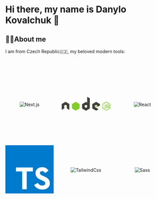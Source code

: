 <link href="style.css" rel="stylesheet"></link>

# Hi there, my name is Danylo Kovalchuk 👋

## 💁‍♂️About me

I am from Czech Republic🇨🇿, my beloved modern tools:

<div class="logos-container" style="display: inline-grid; grid-template-rows: 30% 30% 30%; grid-template-columns: 30% 30% 30%; grid-gap: 3px; justify-items: center; align-items: center; gap: 5rem 5%; margin-top: 5rem;">

![Next.js](https://raw.githubusercontent.com/gilbarbara/logos/refs/heads/main/logos/nextjs.svg)

![Node.js](https://raw.githubusercontent.com/gilbarbara/logos/refs/heads/main/logos/nodejs.svg)

![React](https://raw.githubusercontent.com/gilbarbara/logos/refs/heads/main/logos/react.svg)

![TypeScript](https://raw.githubusercontent.com/gilbarbara/logos/refs/heads/main/logos/typescript.svg)

![TailwindCss](https://raw.githubusercontent.com/gilbarbara/logos/refs/heads/main/logos/tailwindcss.svg)

![Sass](https://raw.githubusercontent.com/gilbarbara/logos/refs/heads/main/logos/sass.svg)

</div>
